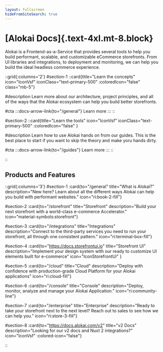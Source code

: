 ```yaml
---
layout: fullscreen
hideFromSiteSearch: true
---
```


# [Alokai Docs]{.text-4xl.mt-8.block}


Alokai is a Frontend-as-a-Service that provides several tools to help you build performant, scalable, and customizable eCommerce storefronts. From UI libraries and integrations, to deployment and monitoring, we can help you build the ideal headless commerce experience. 

::grid{:columns='2'}
#section-1
::card{title="Learn the concepts" icon="IconVsf" iconClass="text-primary-500" :coloredIcon="false" class="mb-5"}

#description
Learn more about our architecture, project principles, and all of the ways that the Alokai ecosystem can help you build better storefronts. 

#cta
:::docs-arrow-link{to="/general"}
Learn more
:::
::

#section-2
::card{title="Learn the tools" icon="IconVsf" iconClass="text-primary-500" :coloredIcon="false" }

#description
Learn how to use Alokai hands on from our guides. This is the best place to start if you want to skip the theory and make yoru hands dirty.

#cta
:::docs-arrow-link{to="/guides"}
Learn more
:::
::

::

## Products and Features

::grid{:columns='3'}
#section-1
:card{to="/general" title="What is Alokai?" description="New here? Learn about all the different ways Alokai can help you build with performant websites." icon="ri:book-2-fill"}

#section-2
:card{to="/storefront" title="Storefront" description="Build your next storefront with a world-class e-commerce Accelerator." icon="material-symbols:storefront"}

#section-3
:card{to="/integrations" title="Integrations" description="Connect to the third-party services you need to run your storefront, all through one consistent pattern." icon="ri:terminal-box-fill"}

#section-4
:card{to="https://docs.storefrontui.io" title="Storefront UI" description="Implement your design system with our ready to customize UI elements built for e-commerce" icon="IconStorefrontUi" }

#section-5
:card{to="/cloud" title="Cloud" description="Deploy with confidence with production-grade Cloud Platform for your Alokai applications" icon="ri:cloud-fill"}

#section-6
:card{to="/console" title="Console" description="Deploy, monitor, analyze and manage your Alokai Application." icon="ri:community-line"}

#section-7
:card{to="/enterprise" title="Enterprise" description="Ready to take your storefront next to the next level? Reach out to sales to see how we can help you." icon="ri:store-3-fill"}

#section-8
:card{to="https://docs.alokai.com/v2" title="v2 Docs" description="Looking for our v2 docs and Nuxt 2 integrations?" icon="IconVsf" :colored-icon="false"}


::


